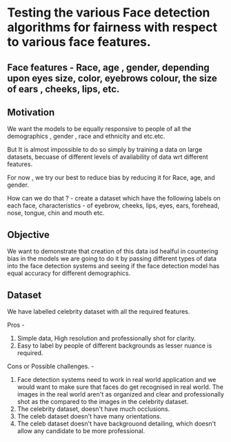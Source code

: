 # Testing the various Face detection algorithms for fairness with respect to various face features. 

## Face features - Race, age , gender, depending upon eyes size, color, eyebrows colour, the size of ears , cheeks, lips, etc. 

## Motivation 

We want the models to be equally responsive to people of all the demographics , gender , race and ethnicity and etc.etc. 

But It is almost impossible to do so simply by training a data on large datasets, becuase of different levels of availability of data wrt different features. 

For now , we try our best to reduce bias by reducing it for Race, age, and gender. 

How can we do that ? - create a dataset which have the following labels on each face, characteristics - of eyebrow, cheeks, lips, eyes, ears, forehead, nose, tongue, chin and mouth etc. 

## Objective 

We want to demonstrate that creation of this data isd healful in countering bias in the models
we are going to do it by passing different types of data into the face detection systems and seeing if the 
face detection model has equal accuracy for different demographics.

## Dataset

We have labelled celebrity dataset with all the required features.

Pros - 

1. Simple data, High resolution and professionally shot for clarity. 
2. Easy to label by people of different backgrounds as lesser nuance is required.

Cons or Possible challenges.  -

1. Face detection systems need to work in real world application and we would want to make sure that 
faces do get recognised in real world. The images in the real world aren't as organized and clear and professionally shot as the compared to the images in the celebrity dataset. 
2. The celebrity dataset, doesn't have much occlusions. 
3. The celeb dataset doesn't have many orientations. 
4. The celeb dataset doesn't have backgrouond detailing, which doesn't allow any candidate to be more professional. 

